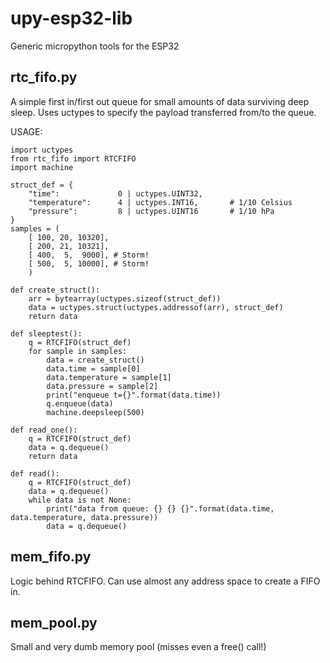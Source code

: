 # upy-esp32-lib

Generic micropython tools for the ESP32

## rtc_fifo.py

A simple first in/first out queue for small amounts of data surviving deep sleep.
Uses uctypes to specify the payload transferred from/to the queue.

USAGE:
```
import uctypes
from rtc_fifo import RTCFIFO
import machine

struct_def = {
    "time":             0 | uctypes.UINT32,
    "temperature":      4 | uctypes.INT16,       # 1/10 Celsius
    "pressure":         8 | uctypes.UINT16       # 1/10 hPa
}
samples = (
    [ 100, 20, 10320],
    [ 200, 21, 10321],
    [ 400,  5,  9000], # Storm!
    [ 500,  5, 10000], # Storm!
    )

def create_struct():
    arr = bytearray(uctypes.sizeof(struct_def))
    data = uctypes.struct(uctypes.addressof(arr), struct_def)
    return data

def sleeptest():
    q = RTCFIFO(struct_def)
    for sample in samples:
        data = create_struct()
        data.time = sample[0]
        data.temperature = sample[1]
        data.pressure = sample[2]
        print("enqueue t={}".format(data.time))
        q.enqueue(data)
        machine.deepsleep(500)

def read_one():
    q = RTCFIFO(struct_def)
    data = q.dequeue()
    return data

def read():
    q = RTCFIFO(struct_def)
    data = q.dequeue()
    while data is not None:
        print("data from queue: {} {} {}".format(data.time, data.temperature, data.pressure))
        data = q.dequeue()

``` 

## mem_fifo.py 

Logic behind RTCFIFO. Can use almost any address space to create a FIFO in.

## mem_pool.py 

Small and very dumb memory pool (misses even a free() call!)

